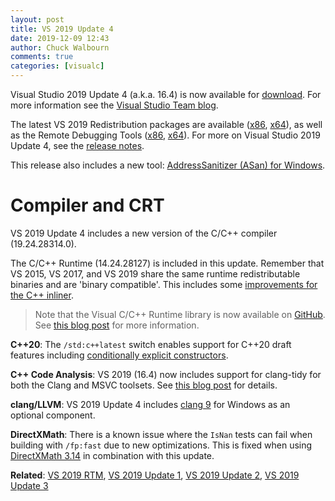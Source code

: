 ```yaml
---
layout: post
title: VS 2019 Update 4
date: 2019-12-09 12:43
author: Chuck Walbourn
comments: true
categories: [visualc]
---
```


Visual Studio 2019 Update 4 (a.k.a. 16.4) is now available for [download](https://visualstudio.microsoft.com/downloads/). For more information see the [Visual Studio Team blog](https://devblogs.microsoft.com/visualstudio/tis-the-season-visual-studio-2019/).
<!--more-->

The latest VS 2019 Redistribution packages are available ([x86](https://aka.ms/vs/16/release/VC_redist.x86.exe), [x64](https://aka.ms/vs/16/release/VC_redist.x64.exe)), as well as the Remote Debugging Tools ([x86](https://aka.ms/vs/16/release/RemoteTools.x86ret.enu.exe), [x64](https://aka.ms/vs/16/release/RemoteTools.amd64ret.enu.exe)). For more on Visual Studio 2019 Update 4, see the [release notes](https://docs.microsoft.com/en-us/visualstudio/releases/2019/release-notes).

This release also includes a new tool: [AddressSanitizer (ASan) for Windows](https://devblogs.microsoft.com/cppblog/addresssanitizer-asan-for-windows-with-msvc/).

<h1>Compiler and CRT</h1>

VS 2019 Update 4 includes a new version of the C/C++ compiler (19.24.28314.0).

The C/C++ Runtime (14.24.28127) is included in this update. Remember that VS 2015, VS 2017, and VS 2019 share the same runtime redistributable binaries and are 'binary compatible'. This includes some [improvements for the C++ inliner](https://devblogs.microsoft.com/cppblog/c-inliner-improvements-the-zipliner/).

> Note that the Visual C/C++ Runtime library is now available on [GitHub](https://github.com/microsoft/STL). See [this blog post](https://devblogs.microsoft.com/cppblog/open-sourcing-msvcs-stl/) for more information.

<strong>C++20</strong>: The ``/std:c++latest`` switch enables support for C++20 draft features including [conditionally explicit constructors](https://devblogs.microsoft.com/cppblog/c20s-conditionally-explicit-constructors/).

<strong>C++ Code Analysis</strong>: VS 2019 (16.4) now includes support for clang-tidy for both the Clang and MSVC toolsets. See [this blog post](https://devblogs.microsoft.com/cppblog/code-analysis-with-clang-tidy-in-visual-studio/) for details.

<strong>clang/LLVM</strong>: VS 2019 Update 4 includes [clang 9](https://releases.llvm.org/9.0.0/tools/clang/docs/ReleaseNotes.html) for Windows as an optional component.

<strong>DirectXMath</strong>: There is a known issue where the <code>IsNan</code> tests can fail when building with <code>/fp:fast</code> due to new optimizations. This is fixed when using [DirectXMath 3.14](https://github.com/microsoft/DirectXMath/releases/tag/aug2019) in combination with this update.

<strong>Related</strong>: <a href="https://walbourn.github.io/visual-studio-2019/">VS 2019 RTM</a>, <a href="https://walbourn.github.io/vs-2019-update-1/">VS 2019 Update 1</a>, <a href="https://walbourn.github.io/vs-2019-update-2/">VS 2019 Update 2</a>, <a href="https://walbourn.github.io/vs-2019-update-3/">VS 2019 Update 3</a>
